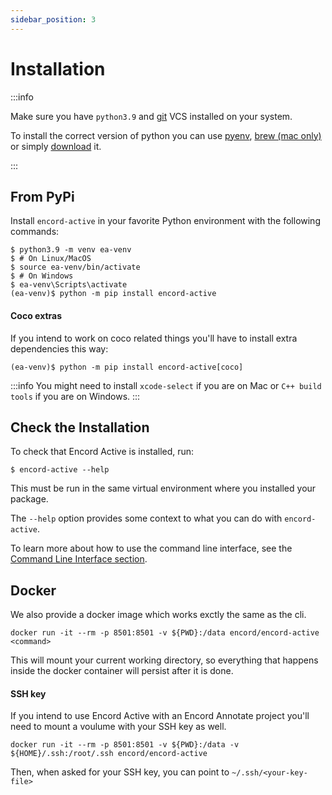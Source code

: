 ```yaml
---
sidebar_position: 3
---
```


# Installation

:::info

Make sure you have `python3.9` and [git](https://git-scm.com/download) VCS installed on your system.

To install the correct version of python you can use [pyenv](https://github.com/pyenv/pyenv), [brew (mac only)](https://formulae.brew.sh/formula/python@3.9) or simply [download](https://www.python.org/downloads) it.

:::

## From PyPi

Install `encord-active` in your favorite Python environment with the following commands:

```shell
$ python3.9 -m venv ea-venv
$ # On Linux/MacOS
$ source ea-venv/bin/activate
$ # On Windows
$ ea-venv\Scripts\activate
(ea-venv)$ python -m pip install encord-active

```

#### Coco extras

If you intend to work on coco related things you'll have to install extra dependencies this way:

```shell
(ea-venv)$ python -m pip install encord-active[coco]
```

:::info
You might need to install `xcode-select` if you are on Mac or `C++ build tools` if you are on Windows.
:::

## Check the Installation

To check that Encord Active is installed, run:

```shell
$ encord-active --help
```

This must be run in the same virtual environment where you installed your package.

The `--help` option provides some context to what you can do with `encord-active`.

To learn more about how to use the command line interface, see the [Command Line Interface section](./cli).

## Docker

We also provide a docker image which works exctly the same as the cli.

```shell
docker run -it --rm -p 8501:8501 -v ${PWD}:/data encord/encord-active <command>
```

This will mount your current working directory, so everything that happens inside the docker container will persist after it is done.

#### SSH key

If you intend to use Encord Active with an Encord Annotate project you'll need to mount a voulume with your SSH key as well.

```shell
docker run -it --rm -p 8501:8501 -v ${PWD}:/data -v ${HOME}/.ssh:/root/.ssh encord/encord-active
```

Then, when asked for your SSH key, you can point to `~/.ssh/<your-key-file>`
